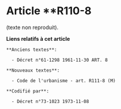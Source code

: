 # Article **R110-8

(texte non reproduit).

**Liens relatifs à cet article**

	**Anciens textes**:

	  - Décret n°61-1298 1961-11-30 ART. 8

	**Nouveaux textes**:

	  - Code de l'urbanisme - art. R111-8 (M)

	**Codifié par**:

	  - Décret n°73-1023 1973-11-08
